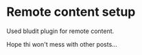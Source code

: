 # Remote content setup
<!-- date:2024-10-14 00:38:00 -->

Used bludit plugin for remote content.

Hope thi won't mess with other posts...
